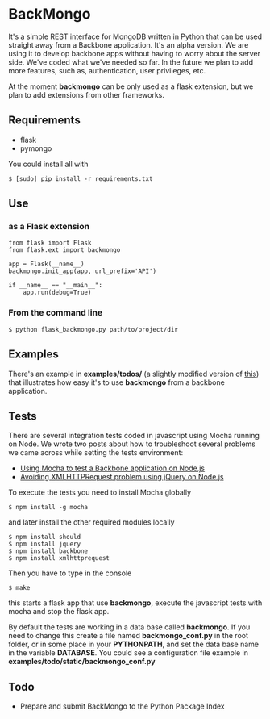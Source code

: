# BackMongo

It's a simple REST interface for MongoDB written in Python that can be used straight away from a Backbone application.
It's an alpha version.
We are using it to develop backbone apps without having to worry about the server side. We've coded what we've needed so far. In the future we plan to add more features, such as, authentication, user privileges, etc.

At the moment **backmongo** can be only used as a flask extension, but we plan to add extensions from other frameworks.


## Requirements
* flask
* pymongo

You could install all with

    $ [sudo] pip install -r requirements.txt

## Use

### as a Flask extension

    from flask import Flask
    from flask.ext import backmongo

    app = Flask(__name__)
    backmongo.init_app(app, url_prefix='API')

    if __name__ == "__main__":
        app.run(debug=True)

### From the command line

    $ python flask_backmongo.py path/to/project/dir


## Examples
There's an example in **examples/todos/** (a slightly modified version of [this][0]) that illustrates how easy it's to use **backmongo** from a backbone application.

## Tests
There are several integration tests coded in javascript using Mocha running on Node.
We wrote two posts about how to troubleshoot several problems we came across while setting the tests environment:

 - [Using Mocha to test a Backbone application on Node.js][1]
 - [Avoiding XMLHTTPRequest problem using jQuery on Node.js][2]

 To execute the tests you need to install Mocha globally

    $ npm install -g mocha

and later install the other required modules locally

    $ npm install should
    $ npm install jquery
    $ npm install backbone
    $ npm install xmlhttprequest

Then you have to type in the console

    $ make

this starts a flask app that use **backmongo**, execute the javascript tests with mocha and stop the flask app.

By default the tests are working in a data base called **backmongo**. If you need to change this create a file named **backmongo_conf.py** in the root folder, or in some place in your **PYTHONPATH**, and set the data base name in the variable **DATABASE**. You could see a configuration file example in **examples/todo/static/backmongo_conf.py**

## Todo
* Prepare and submit BackMongo to the Python Package Index

[0]: http://backbonejs.org/#examples-todos
[1]: http://garajeando.blogspot.com.es/2012/04/using-mocha-to-test-backbone.html
[2]: http://garajeando.blogspot.com.es/2012/06/avoiding-xmlhttprequest-problem-using.html
[3]: http://visionmedia.github.com/mocha/
[4]: https://github.com/visionmedia/should.js







